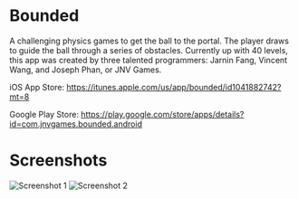 # Bounded
A challenging physics games to get the ball to the portal. The player draws to guide the ball through a series of obstacles. Currently up with 40 levels, this app was created by three talented programmers: Jarnin Fang, Vincent Wang, and Joseph Phan, or JNV Games.

iOS App Store: https://itunes.apple.com/us/app/bounded/id1041882742?mt=8

Google Play Store: https://play.google.com/store/apps/details?id=com.jnvgames.bounded.android

# Screenshots
![Screenshot 1](https://lh3.googleusercontent.com/UnX_xOaKB3gUWhhE5aWGvJGaFKhkpytSGsdOB9EW_1Z52rjDWoGy0p009nWMvOZtnFO9=h900-rw)
![Screenshot 2](https://lh3.googleusercontent.com/2z4l8E6ZYBJu2v-Ecp4cBl0sDD0xWbE77hKmoyKZN1H2VtlfSt_CJjI65VnDCSchrg=h900-rw)
